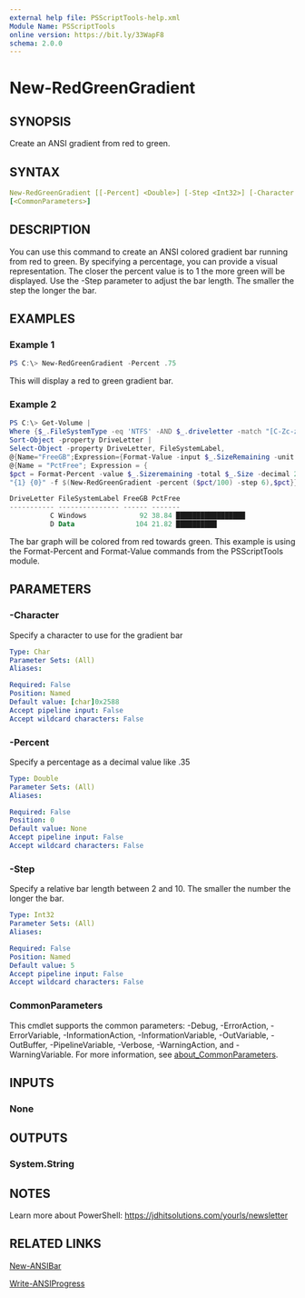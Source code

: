 ```yaml
---
external help file: PSScriptTools-help.xml
Module Name: PSScriptTools
online version: https://bit.ly/33WapF8
schema: 2.0.0
---
```


# New-RedGreenGradient

## SYNOPSIS

Create an ANSI gradient from red to green.

## SYNTAX

```yaml
New-RedGreenGradient [[-Percent] <Double>] [-Step <Int32>] [-Character <Char>]
[<CommonParameters>]
```

## DESCRIPTION

You can use this command to create an ANSI colored gradient bar running from red to green. By specifying a percentage, you can provide a visual representation. The closer the percent value is to 1 the more green will be displayed. Use the -Step parameter to adjust the bar length. The smaller the step the longer the bar.

## EXAMPLES

### Example 1

```powershell
PS C:\> New-RedGreenGradient -Percent .75
```

This will display a red to green gradient bar.

### Example 2

```powershell
PS C:\> Get-Volume |
Where {$_.FileSystemType -eq 'NTFS' -AND $_.driveletter -match "[C-Zc-z]"} |
Sort-Object -property DriveLetter |
Select-Object -property DriveLetter, FileSystemLabel,
@{Name="FreeGB";Expression={Format-Value -input $_.SizeRemaining -unit GB}},
@{Name = "PctFree"; Expression = {
$pct = Format-Percent -value $_.Sizeremaining -total $_.Size -decimal 2;
"{1} {0}" -f $(New-RedGreenGradient -percent ($pct/100) -step 6),$pct}}

DriveLetter FileSystemLabel FreeGB PctFree
----------- --------------- ------ -------
          C Windows             92 38.84 █████████████████
          D Data               104 21.82 ██████████
```

The bar graph will be colored from red towards green. This example is using the Format-Percent and Format-Value commands from the PSScriptTools module.

## PARAMETERS

### -Character

Specify a character to use for the gradient bar

```yaml
Type: Char
Parameter Sets: (All)
Aliases:

Required: False
Position: Named
Default value: [char]0x2588
Accept pipeline input: False
Accept wildcard characters: False
```

### -Percent

Specify a percentage as a decimal value like .35

```yaml
Type: Double
Parameter Sets: (All)
Aliases:

Required: False
Position: 0
Default value: None
Accept pipeline input: False
Accept wildcard characters: False
```

### -Step

Specify a relative bar length between 2 and 10. The smaller the number the longer the bar.

```yaml
Type: Int32
Parameter Sets: (All)
Aliases:

Required: False
Position: Named
Default value: 5
Accept pipeline input: False
Accept wildcard characters: False
```

### CommonParameters

This cmdlet supports the common parameters: -Debug, -ErrorAction, -ErrorVariable, -InformationAction, -InformationVariable, -OutVariable, -OutBuffer, -PipelineVariable, -Verbose, -WarningAction, and -WarningVariable. For more information, see [about_CommonParameters](http://go.microsoft.com/fwlink/?LinkID=113216).

## INPUTS

### None

## OUTPUTS

### System.String

## NOTES

Learn more about PowerShell: https://jdhitsolutions.com/yourls/newsletter

## RELATED LINKS

[New-ANSIBar](New-ANSIBar.md)

[Write-ANSIProgress](Write-ANSIProgress.md)
